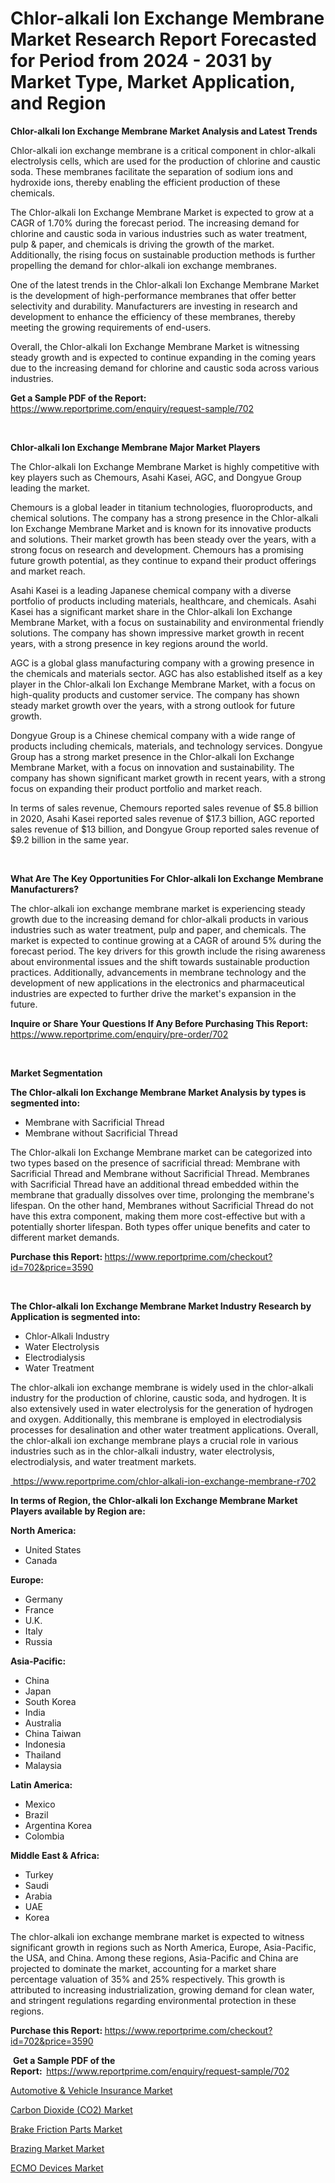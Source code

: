 <p><h1>Chlor-alkali Ion Exchange Membrane Market Research Report Forecasted for Period from 2024 -  2031 by Market Type, Market Application, and Region</h1></p><p><strong>Chlor-alkali Ion Exchange Membrane Market Analysis and Latest Trends</strong></p>
<p><p>Chlor-alkali ion exchange membrane is a critical component in chlor-alkali electrolysis cells, which are used for the production of chlorine and caustic soda. These membranes facilitate the separation of sodium ions and hydroxide ions, thereby enabling the efficient production of these chemicals.</p><p>The Chlor-alkali Ion Exchange Membrane Market is expected to grow at a CAGR of 1.70% during the forecast period. The increasing demand for chlorine and caustic soda in various industries such as water treatment, pulp & paper, and chemicals is driving the growth of the market. Additionally, the rising focus on sustainable production methods is further propelling the demand for chlor-alkali ion exchange membranes.</p><p>One of the latest trends in the Chlor-alkali Ion Exchange Membrane Market is the development of high-performance membranes that offer better selectivity and durability. Manufacturers are investing in research and development to enhance the efficiency of these membranes, thereby meeting the growing requirements of end-users.</p><p>Overall, the Chlor-alkali Ion Exchange Membrane Market is witnessing steady growth and is expected to continue expanding in the coming years due to the increasing demand for chlorine and caustic soda across various industries.</p></p>
<p><strong>Get a Sample PDF of the Report:&nbsp;</strong> <a href="https://www.reportprime.com/enquiry/request-sample/702">https://www.reportprime.com/enquiry/request-sample/702</a></p>
<p>&nbsp;</p>
<p><strong>Chlor-alkali Ion Exchange Membrane Major Market Players</strong></p>
<p><p>The Chlor-alkali Ion Exchange Membrane Market is highly competitive with key players such as Chemours, Asahi Kasei, AGC, and Dongyue Group leading the market. </p><p>Chemours is a global leader in titanium technologies, fluoroproducts, and chemical solutions. The company has a strong presence in the Chlor-alkali Ion Exchange Membrane Market and is known for its innovative products and solutions. Their market growth has been steady over the years, with a strong focus on research and development. Chemours has a promising future growth potential, as they continue to expand their product offerings and market reach.</p><p>Asahi Kasei is a leading Japanese chemical company with a diverse portfolio of products including materials, healthcare, and chemicals. Asahi Kasei has a significant market share in the Chlor-alkali Ion Exchange Membrane Market, with a focus on sustainability and environmental friendly solutions. The company has shown impressive market growth in recent years, with a strong presence in key regions around the world.</p><p>AGC is a global glass manufacturing company with a growing presence in the chemicals and materials sector. AGC has also established itself as a key player in the Chlor-alkali Ion Exchange Membrane Market, with a focus on high-quality products and customer service. The company has shown steady market growth over the years, with a strong outlook for future growth.</p><p>Dongyue Group is a Chinese chemical company with a wide range of products including chemicals, materials, and technology services. Dongyue Group has a strong market presence in the Chlor-alkali Ion Exchange Membrane Market, with a focus on innovation and sustainability. The company has shown significant market growth in recent years, with a strong focus on expanding their product portfolio and market reach.</p><p>In terms of sales revenue, Chemours reported sales revenue of $5.8 billion in 2020, Asahi Kasei reported sales revenue of $17.3 billion, AGC reported sales revenue of $13 billion, and Dongyue Group reported sales revenue of $9.2 billion in the same year.</p></p>
<p>&nbsp;</p>
<p><strong>What Are The Key Opportunities For Chlor-alkali Ion Exchange Membrane Manufacturers?</strong></p>
<p><p>The chlor-alkali ion exchange membrane market is experiencing steady growth due to the increasing demand for chlor-alkali products in various industries such as water treatment, pulp and paper, and chemicals. The market is expected to continue growing at a CAGR of around 5% during the forecast period. The key drivers for this growth include the rising awareness about environmental issues and the shift towards sustainable production practices. Additionally, advancements in membrane technology and the development of new applications in the electronics and pharmaceutical industries are expected to further drive the market's expansion in the future.</p></p>
<p><strong>Inquire or Share Your Questions If Any Before Purchasing This Report:</strong> <a href="https://www.reportprime.com/enquiry/pre-order/702">https://www.reportprime.com/enquiry/pre-order/702</a></p>
<p>&nbsp;</p>
<p><strong>Market Segmentation</strong></p>
<p><strong>The Chlor-alkali Ion Exchange Membrane Market Analysis by types is segmented into:</strong></p>
<p><ul><li>Membrane with Sacrificial Thread</li><li>Membrane without Sacrificial Thread</li></ul></p>
<p><p>The Chlor-alkali Ion Exchange Membrane market can be categorized into two types based on the presence of sacrificial thread: Membrane with Sacrificial Thread and Membrane without Sacrificial Thread. Membranes with Sacrificial Thread have an additional thread embedded within the membrane that gradually dissolves over time, prolonging the membrane's lifespan. On the other hand, Membranes without Sacrificial Thread do not have this extra component, making them more cost-effective but with a potentially shorter lifespan. Both types offer unique benefits and cater to different market demands.</p></p>
<p><strong>Purchase this Report:&nbsp;</strong><a href="https://www.reportprime.com/checkout?id=702&price=3590">https://www.reportprime.com/checkout?id=702&price=3590</a></p>
<p>&nbsp;</p>
<p><strong>The Chlor-alkali Ion Exchange Membrane Market Industry Research by Application is segmented into:</strong></p>
<p><ul><li>Chlor-Alkali Industry</li><li>Water Electrolysis</li><li>Electrodialysis</li><li>Water Treatment</li></ul></p>
<p><p>The chlor-alkali ion exchange membrane is widely used in the chlor-alkali industry for the production of chlorine, caustic soda, and hydrogen. It is also extensively used in water electrolysis for the generation of hydrogen and oxygen. Additionally, this membrane is employed in electrodialysis processes for desalination and other water treatment applications. Overall, the chlor-alkali ion exchange membrane plays a crucial role in various industries such as in the chlor-alkali industry, water electrolysis, electrodialysis, and water treatment markets.</p></p>
<p><a href="https://www.reportprime.com/chlor-alkali-ion-exchange-membrane-r702">&nbsp;https://www.reportprime.com/chlor-alkali-ion-exchange-membrane-r702</a></p>
<p><strong>In terms of Region, the Chlor-alkali Ion Exchange Membrane Market Players available by Region are:</strong></p>
<p>
    <p> <strong> North America: </strong>
        <ul>
            <li>United States</li>
            <li>Canada</li>
        </ul>
        </p> 
    <p> <strong> Europe: </strong>
        <ul>
            <li>Germany</li>
            <li>France</li>
            <li>U.K.</li>
            <li>Italy</li>
            <li>Russia</li>
        </ul>
        </p> 
    <p> <strong> Asia-Pacific: </strong>
        <ul>
            <li>China</li>
            <li>Japan</li>
            <li>South Korea</li>
            <li>India</li>
            <li>Australia</li>
            <li>China Taiwan</li>
            <li>Indonesia</li>
            <li>Thailand</li>
            <li>Malaysia</li>
        </ul>
        </p> 
    <p> <strong> Latin America: </strong>
        <ul>
            <li>Mexico</li>
            <li>Brazil</li>
            <li>Argentina Korea</li>
            <li>Colombia</li>
        </ul>
        </p> 
    <p> <strong> Middle East & Africa: </strong>
        <ul>
            <li>Turkey</li>
            <li>Saudi</li>
            <li>Arabia</li>
            <li>UAE</li>
            <li>Korea</li>
        </ul>
    </p>
    </p>
<p><p>The chlor-alkali ion exchange membrane market is expected to witness significant growth in regions such as North America, Europe, Asia-Pacific, the USA, and China. Among these regions, Asia-Pacific and China are projected to dominate the market, accounting for a market share percentage valuation of 35% and 25% respectively. This growth is attributed to increasing industrialization, growing demand for clean water, and stringent regulations regarding environmental protection in these regions.</p></p>
<p><strong>Purchase this Report: </strong><a href="https://www.reportprime.com/checkout?id=702&price=3590">https://www.reportprime.com/checkout?id=702&price=3590</a></p>
<p>&nbsp;<strong>Get a Sample PDF of the Report:&nbsp;&nbsp;</strong><a href="https://www.reportprime.com/enquiry/request-sample/702">https://www.reportprime.com/enquiry/request-sample/702</a></p>
<p><strong></strong></p>
<p><p><a href="https://issuu.com/reportprime-2/docs/automotive-vehicle-insurance-market_f24cf7ed1c1173">Automotive & Vehicle Insurance Market</a></p><p><a href="https://github.com/carolinehamilton5656/Market-Research-Report-List-1/blob/main/carbon-dioxide-co2-market.md">Carbon Dioxide (CO2) Market</a></p><p><a href="https://issuu.com/reportprime-2/docs/brake-friction-parts-market-size-20_12a1a5af25d4ca">Brake Friction Parts Market</a></p><p><a href="https://github.com/edaunhshhs/Market-Research-Report-List-1/blob/main/brazing-market-market.md">Brazing Market Market</a></p><p><a href="https://medium.com/@tyhd5df/ecmo-devices-market-growth-outlook-from-2024-to-2031-and-it-is-projecting-at-11-6-191f7dfcd223">ECMO Devices Market</a></p></p>